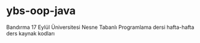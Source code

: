 # ybs-oop-java
Bandırma 17 Eylül Üniversitesi Nesne Tabanlı Programlama dersi hafta-hafta ders kaynak kodları
